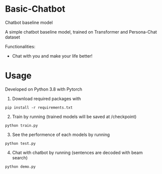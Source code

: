# Basic-Chatbot
Chatbot baseline model

A simple chatbot baseline model, trained on Transformer and Persona-Chat dataset

Functionalities:
* Chat with you and make your life better!

# Usage
Developed on Python 3.8 with Pytorch
1. Download required packages with
```
pip install -r requirements.txt
```
2. Train by running (trained models will be saved at /checkpoint)
```
python train.py
```
3. See the performence of each models by running
```
python test.py
```
4. Chat with chatbot by running (sentences are decoded with beam search)
```
python demo.py
```
